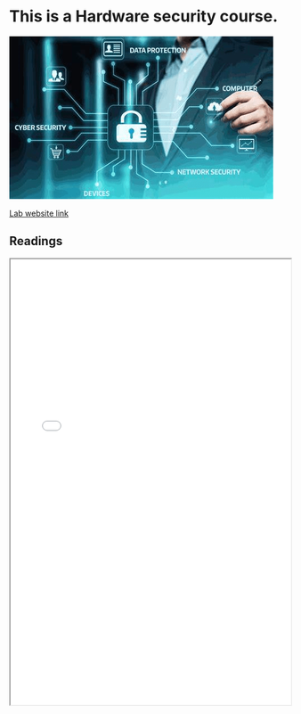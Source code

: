 # This is a Hardware security course.

![Hardware Security lab](hardware_security_image.png "Topic: Hardware security")

[Lab website link](https://seth.engr.tamu.edu/)


## Readings
<iframe width="100%" height="800" src="Hardware_Security_Intro.pdf">
